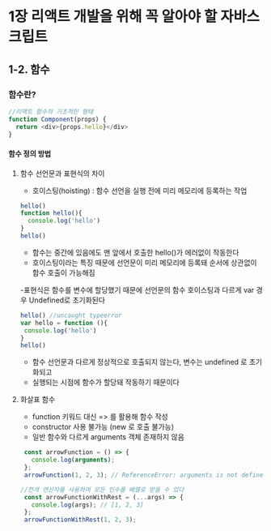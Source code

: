 # 1장 리액트 개발을 위해 꼭 알아야 할 자바스크립트 

## 1-2. 함수 

### 함수란? 

```js
//리액트 함수의 기초적인 형태
function Component(props) {
  return <div>{props.hello}</div>
}
```

#### 함수 정의 방법
1. 함수 선언문과 표현식의 차이
     - 호이스팅(hoisting) : 함수 선언을 실행 전에 미리 메모리에 등록하는 작업
    ```js
    hello()
    function hello(){
      console.log('hello')
    }
    hello()
    ```
     - 함수는 중간에 있음에도 맨 앞에서 호출한 hello()가 에러없이 작동한다
     - 호이스팅이라는 특징  때문에 선언문이 미리 메모리에 등록돼 순서에 상관없이 함수 호출이 가능해짐

     -표현식은 함수를 변수에 할당했기 때문에 선언문의 함수 호이스팅과 다르게 var 경우 Undefined로 초기화된다
     ```js
    hello() //uncaught typeerror
    var hello = function (){
      console.log('hello')
    }
    hello()
    ```
    - 함수 선언문과 다르게 정상적으로 호출되지 않는다, 변수는 undefined 로 초기화되고
    - 실행되는 시점에 함수가 할당돼 작동하기 때문이다 
   
2. 화살표 함수
   - function 키워드 대신 => 를 활용해 함수 작성
   - constructor 사용 불가능 (new 로 호출 불가능)
   - 일반 함수와 다르게 arguments 객체 존재하지 않음
   ```js
    const arrowFunction = () => {
      console.log(arguments);
    };
    arrowFunction(1, 2, 3); // ReferenceError: arguments is not defined

   //전개 연산자를 사용하여 모든 인수를 배열로 받을 수 있다
    const arrowFunctionWithRest = (...args) => {
      console.log(args); // [1, 2, 3]
    };
    arrowFunctionWithRest(1, 2, 3);
   ```


